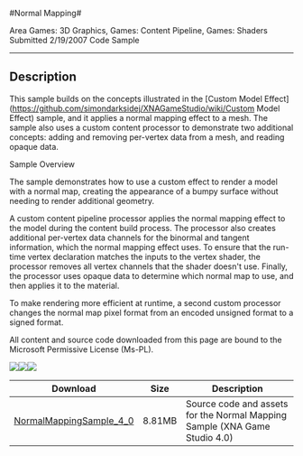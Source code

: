 #Normal Mapping#

Area
Games: 3D Graphics, Games: Content Pipeline, Games: Shaders
Submitted
2/19/2007
Code Sample

---

## Description

This sample builds on the concepts illustrated in the [Custom Model Effect](https://github.com/simondarksidej/XNAGameStudio/wiki/Custom Model Effect) sample, and it applies a normal mapping effect to a mesh. The sample also uses a custom content processor to demonstrate two additional concepts: adding and removing per-vertex data from a mesh, and reading opaque data.

Sample Overview

The sample demonstrates how to use a custom effect to render a model with a normal map, creating the appearance of a bumpy surface without needing to render additional geometry.

A custom content pipeline processor applies the normal mapping effect to the model during the content build process. The processor also creates additional per-vertex data channels for the binormal and tangent information, which the normal mapping effect uses. To ensure that the run-time vertex declaration matches the inputs to the vertex shader, the processor removes all vertex channels that the shader doesn't use. Finally, the processor uses opaque data to determine which normal map to use, and then applies it to the material.

To make rendering more efficient at runtime, a second custom processor changes the normal map pixel format from an encoded unsigned format to a signed format.


All content and source code downloaded from this page are bound to the Microsoft Permissive License (Ms-PL).

![](https://github.com/simondarksidej/XNAGameStudio/blob/master/Images/XNA_NormalMappingEffect_01_small.jpg?raw=true)![](https://github.com/simondarksidej/XNAGameStudio/blob/master/Images/XNA_NormalMappingEffect_02_small.jpg?raw=true)![](https://github.com/simondarksidej/XNAGameStudio/blob/master/Images/XNA_NormalMappingEffect_03_small.jpg?raw=true)

		

Download | Size | Description
---|---|---|
[NormalMappingSample_4_0](https://github.com/simondarksidej/XNAGameStudio/tree/master/Samples/NormalMappingSample_4_0) | 8.81MB | Source code and assets for the Normal Mapping Sample (XNA Game Studio 4.0)